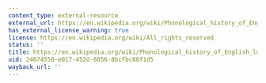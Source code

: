 ```yaml
---
content_type: external-resource
external_url: https://en.wikipedia.org/wiki/Phonological_history_of_English_low_back_vowels#LOT%E2%8
has_external_license_warning: true
license: https://en.wikipedia.org/wiki/All_rights_reserved
status: ''
title: https://en.wikipedia.org/wiki/Phonological_history_of_English_low_back_vowels#LOT%E2%8
uid: 24074550-e017-452d-8056-8bcfbc88f1d5
wayback_url: ''
---
```

